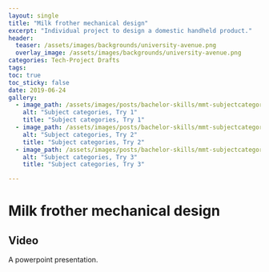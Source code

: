```yaml
---
layout: single
title: "Milk frother mechanical design"
excerpt: "Individual project to design a domestic handheld product."
header:
  teaser: /assets/images/backgrounds/university-avenue.png
  overlay_image: /assets/images/backgrounds/university-avenue.png
categories: Tech-Project Drafts
tags:
toc: true
toc_sticky: false
date: 2019-06-24
gallery:
  - image_path: /assets/images/posts/bachelor-skills/mmt-subjectcategories1.png
    alt: "Subject categories, Try 1"
    title: "Subject categories, Try 1"
  - image_path: /assets/images/posts/bachelor-skills/mmt-subjectcategories2.png
    alt: "Subject categories, Try 2"
    title: "Subject categories, Try 2"
  - image_path: /assets/images/posts/bachelor-skills/mmt-subjectcategories3.png
    alt: "Subject categories, Try 3"
    title: "Subject categories, Try 3"

---
```

# Milk frother mechanical design

## Video
A powerpoint presentation.
